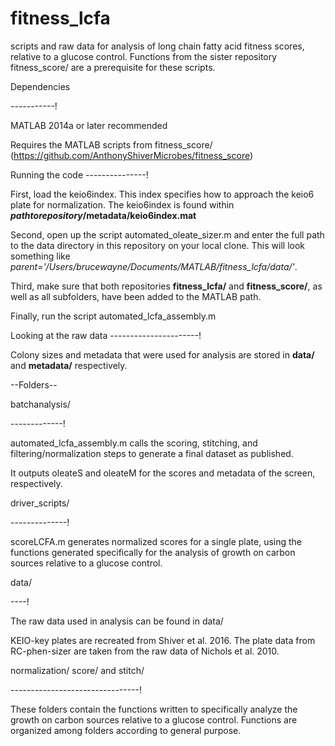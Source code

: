 # fitness_lcfa
scripts and raw data for analysis of long chain fatty acid fitness scores, relative to a glucose control.
Functions from the sister repository fitness_score/ are a prerequisite for these scripts.

Dependencies

-----------!

MATLAB 2014a or later recommended

Requires the MATLAB scripts from fitness_score/ (https://github.com/AnthonyShiverMicrobes/fitness_score)

Running the code
---------------!

First, load the keio6index. This index specifies how to approach the keio6 plate for normalization. The keio6index is found within <b><i>pathtorepository</i>/metadata/keio6index.mat</b>

Second, open up the script automated_oleate_sizer.m and enter the full path to the data directory in this repository on your local clone. This will look something like <i>parent='/Users/brucewayne/Documents/MATLAB/fitness_lcfa/data/'</i>.

Third, make sure that both repositories <b>fitness_lcfa/</b> and <b>fitness_score/</b>, as well as all subfolders, have been added to the MATLAB path.

Finally, run the script automated_lcfa_assembly.m

Looking at the raw data
----------------------!

Colony sizes and metadata that were used for analysis are stored in <b>data/</b> and <b>metadata/</b> respectively.


--Folders--

batchanalysis/

-------------!

automated_lcfa_assembly.m calls the scoring, stitching, and filtering/normalization steps to generate a final dataset as published.

It outputs oleateS and oleateM for the scores and metadata of the screen, respectively.


driver_scripts/

--------------!

scoreLCFA.m generates normalized scores for a single plate, using the functions generated specifically for the analysis of growth on
carbon sources relative to a glucose control.

data/

----!

The raw data used in analysis can be found in data/

KEIO-key plates are recreated from Shiver et al. 2016. The plate data from RC-phen-sizer are taken from the raw data of Nichols et al. 2010.

normalization/ score/ and stitch/

--------------------------------!

These folders contain the functions written to specifically analyze the growth on carbon sources relative to a glucose control. Functions are organized among folders according to general purpose.

